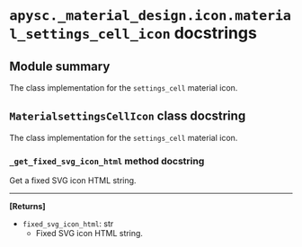 # `apysc._material_design.icon.material_settings_cell_icon` docstrings

## Module summary

The class implementation for the `settings_cell` material icon.

## `MaterialsettingsCellIcon` class docstring

The class implementation for the `settings_cell` material icon.

### `_get_fixed_svg_icon_html` method docstring

Get a fixed SVG icon HTML string.<hr>

**[Returns]**

- `fixed_svg_icon_html`: str
  - Fixed SVG icon HTML string.